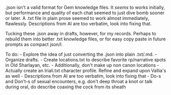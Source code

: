 .json isn't a valid format for Gem knowledge files. It *seems* to works initially, but performance and quality of each chat seemed to just dive bomb sooner or later. A .txt file in plain prose seemed to work almost immediately, flawlessly. Descriptions from AI are too verbatim, look into fixing that.

Tucking these .json away in drafts, however, for my records. Perhaps to rebuild them into better .txt knowledge files, or for easy copy paste in future prompts as compact json/l.

To do:
	- Explore the idea of just converting the .json into plain .txt/.md.
	- Organize drafts.
	- Create locations.txt to describe favorite rp/narrative spots in Old Sharlayan, etc.
	- Additionally, don't make up non canon locations
	- Actually create an Iriali.txt character profile. Refine and expand upon Vallia's as well
	- Descriptions from AI are too verbatim, look into fixing that
	- Do-s and Don't-s of sexual encounters, e.g. don't deep throat a knot or talk during oral, do describe coaxing the cock from its sheath